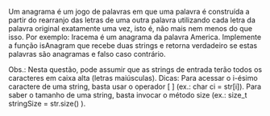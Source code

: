 Um anagrama é um jogo de palavras em que uma palavra é construída a partir do rearranjo das letras de uma outra palavra utilizando cada letra da palavra original exatamente uma vez, isto é, não mais nem menos do que isso.
Por exemplo: Iracema é um anagrama da palavra America.
Implemente a função isAnagram que recebe duas strings e retorna verdadeiro se estas palavras são anagramas e falso caso contrário.

Obs.: Nesta questão, pode assumir que as strings de entrada terão todos os caracteres em caixa alta (letras maiúsculas).
Dicas: Para acessar o i-ésimo caractere de uma string, basta usar o operador [ ] (ex.: char ci = str[i]).
Para saber o tamanho de uma string, basta invocar o método size (ex.: size_t stringSize = str.size() ).
